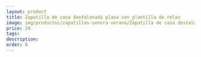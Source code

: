```yaml
---
layout: product
title: Zapatilla de casa destalonada plana con plantilla de relax
image: img/productos/zapatillas-senora-verano/Zapatilla de casa destalonada plana con plantilla de relax=24.webp
price: 24
tags: 
description: 
order: 0
---
```

